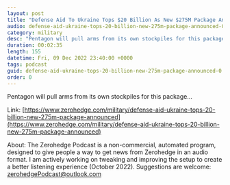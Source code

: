 ```yaml
---
layout: post
title: "Defense Aid To Ukraine Tops $20 Billion As New $275M Package Announced"
audio: defense-aid-ukraine-tops-20-billion-new-275m-package-announced-0
category: military
desc: "Pentagon will pull arms from its own stockpiles for this package..."
duration: 00:02:35
length: 155
datetime: Fri, 09 Dec 2022 23:40:00 +0000
tags: podcast
guid: defense-aid-ukraine-tops-20-billion-new-275m-package-announced-0
order: 0
---
```

Pentagon will pull arms from its own stockpiles for this package...

Link: [https://www.zerohedge.com/military/defense-aid-ukraine-tops-20-billion-new-275m-package-announced](https://www.zerohedge.com/military/defense-aid-ukraine-tops-20-billion-new-275m-package-announced)

About: The Zerohedge Podcast is a non-commercial, automated program, designed to give people a way to get news from Zerohedge in an audio format.  I am actively working on tweaking and improving the setup to create a better listening experience (October 2022).  Suggestions are welcome: [zerohedgePodcast@outlook.com](mailto:zerohedgePodcast@outlook.com)